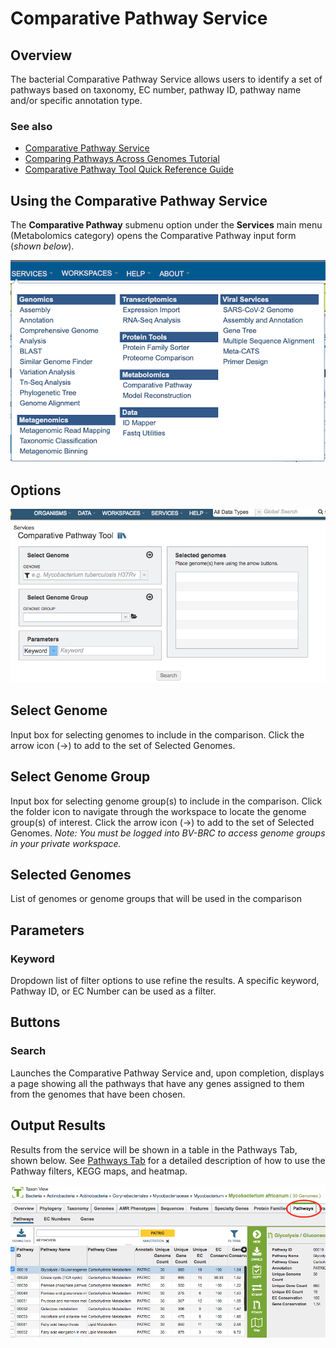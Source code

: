 # Comparative Pathway Service

## Overview
The bacterial Comparative Pathway Service allows users to identify a set of pathways based on taxonomy, EC number, pathway ID, pathway name and/or specific annotation type. 

### See also
* [Comparative Pathway Service](https://alpha.bv-brc.org/app/ComparativePathway)
* [Comparing Pathways Across Genomes Tutorial](https://docs.alpha.bv-brc.org//tutorial/comparative_pathways/comparative_pathways.html)
* [Comparative Pathway Tool Quick Reference Guide](../organisms_taxon/pathways.html)

## Using the Comparative Pathway Service
The **Comparative Pathway** submenu option under the **Services** main menu (Metabolomics category) opens the Comparative Pathway input form (*shown below*).

![Comparative Pathway Service Menu](../images/bv_services_menu.png)

## Options
![Comparative Pathway Service Input Form](../images/comparative_pathway_input_form.png) 

## Select Genome
Input box for selecting genomes to include in the comparison. Click the arrow icon (->) to add to the set of Selected Genomes.

## Select Genome Group
Input box for selecting genome group(s) to include in the comparison.  Click the folder icon to navigate through the workspace to locate the genome group(s) of interest. Click the arrow icon (->) to add to the set of Selected Genomes. *Note: You must be logged into BV-BRC to access genome groups in your private workspace.*

## Selected Genomes
List of genomes or genome groups that will be used in the comparison

## Parameters

### Keyword
Dropdown list of filter options to use refine the results. A specific keyword, Pathway ID, or EC Number can be used as a filter. 

## Buttons

### Search
Launches the Comparative Pathway Service and, upon completion, displays a page showing all the pathways that have any genes assigned to them from the genomes that have been chosen.

## Output Results
Results from the service will be shown in a table in the Pathways Tab, shown below. See [Pathways Tab](../organisms_taxon/pathways.html) for a detailed description of how to use the Pathway filters, KEGG maps, and heatmap.

![Pathway Table](../images/pathway_list.png)

